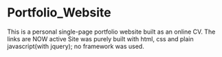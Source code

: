 # Portfolio_Website
This is a personal single-page portfolio website built as an online CV.
The links are NOW active
Site was purely built with html, css and plain javascript(with jquery); no framework was used.
